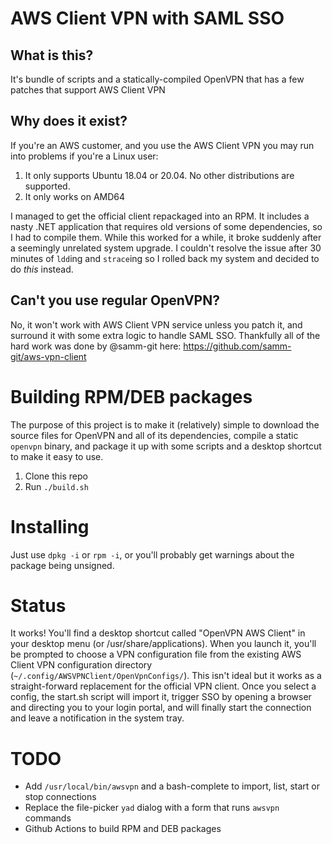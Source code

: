 # AWS Client VPN with SAML SSO
## What is this?
It's bundle of scripts and a statically-compiled OpenVPN that has a few patches that support AWS Client VPN

## Why does it exist?
If you're an AWS customer, and you use the AWS Client VPN you may run into problems if you're a Linux user:
1. It only supports Ubuntu 18.04 or 20.04. No other distributions are supported.
2. It only works on AMD64

I managed to get the official client repackaged into an RPM. It includes a nasty .NET application that requires old versions of some dependencies, so I had to compile them. While this worked for a while, it broke suddenly after a seemingly unrelated system upgrade. I couldn't resolve the issue after 30 minutes of `ldd`ing and `strace`ing so I rolled back my system and decided to do _this_ instead.

## Can't you use regular OpenVPN?
No, it won't work with AWS Client VPN service unless you patch it, and surround it with some extra logic to handle SAML SSO. Thankfully all of the hard work was done by @samm-git here: https://github.com/samm-git/aws-vpn-client

# Building RPM/DEB packages
The purpose of this project is to make it (relatively) simple to download the source files for OpenVPN and all of its dependencies, compile a static `openvpn` binary, and package it up with some scripts and a desktop shortcut to make it easy to use.

1. Clone this repo
2. Run `./build.sh`

# Installing
Just use `dpkg -i` or `rpm -i`, or you'll probably get warnings about the package being unsigned.

# Status
It works! You'll find a desktop shortcut called "OpenVPN AWS Client" in your desktop menu (or /usr/share/applications). When you launch it, you'll be prompted to choose a VPN configuration file from the existing AWS Client VPN configuration directory (`~/.config/AWSVPNClient/OpenVpnConfigs/`). This isn't ideal but it works as a straight-forward replacement for the official VPN client. Once you select a config, the start.sh script will import it, trigger SSO by opening a browser and directing you to your login portal, and will finally start the connection and leave a notification in the system tray.

# TODO
* Add `/usr/local/bin/awsvpn` and a bash-complete to import, list, start or stop connections
* Replace the file-picker `yad` dialog with a form that runs `awsvpn` commands
* Github Actions to build RPM and DEB packages
